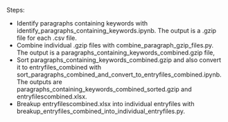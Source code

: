Steps:
- Identify paragraphs containing keywords with identify_paragraphs_containing_keywords.ipynb. The output is a .gzip file for each .csv file.
- Combine individual .gzip files with combine_paragraph_gzip_files.py. The output is a paragraphs_containing_keywords_combined.gzip file,
- Sort paragraphs_containing_keywords_combined.gzip and also convert it to entryfiles_combined with sort_paragraphs_combined_and_convert_to_entryfiles_combined.ipynb. The outputs are paragraphs_containing_keywords_combined_sorted.gzip and entryfilescombined.xlsx.
- Breakup entryfilescombined.xlsx into individual entryfiles with breakup_entryfiles_combined_into_individual_entryfiles.py.


